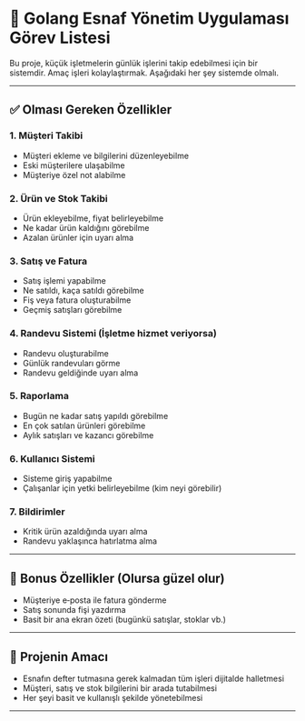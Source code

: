 # 🏪 Golang Esnaf Yönetim Uygulaması Görev Listesi

Bu proje, küçük işletmelerin günlük işlerini takip edebilmesi için bir sistemdir. Amaç işleri kolaylaştırmak. Aşağıdaki her şey sistemde olmalı.

---

## ✅ Olması Gereken Özellikler

### 1. Müşteri Takibi
- Müşteri ekleme ve bilgilerini düzenleyebilme
- Eski müşterilere ulaşabilme
- Müşteriye özel not alabilme

### 2. Ürün ve Stok Takibi
- Ürün ekleyebilme, fiyat belirleyebilme
- Ne kadar ürün kaldığını görebilme
- Azalan ürünler için uyarı alma

### 3. Satış ve Fatura
- Satış işlemi yapabilme
- Ne satıldı, kaça satıldı görebilme
- Fiş veya fatura oluşturabilme
- Geçmiş satışları görebilme

### 4. Randevu Sistemi (İşletme hizmet veriyorsa)
- Randevu oluşturabilme
- Günlük randevuları görme
- Randevu geldiğinde uyarı alma

### 5. Raporlama
- Bugün ne kadar satış yapıldı görebilme
- En çok satılan ürünleri görebilme
- Aylık satışları ve kazancı görebilme

### 6. Kullanıcı Sistemi
- Sisteme giriş yapabilme
- Çalışanlar için yetki belirleyebilme (kim neyi görebilir)

### 7. Bildirimler
- Kritik ürün azaldığında uyarı alma
- Randevu yaklaşınca hatırlatma alma

---

## 🧠 Bonus Özellikler (Olursa güzel olur)

- Müşteriye e‑posta ile fatura gönderme
- Satış sonunda fişi yazdırma
- Basit bir ana ekran özeti (bugünkü satışlar, stoklar vb.)

---

## 🎯 Projenin Amacı

- Esnafın defter tutmasına gerek kalmadan tüm işleri dijitalde halletmesi
- Müşteri, satış ve stok bilgilerini bir arada tutabilmesi
- Her şeyi basit ve kullanışlı şekilde yönetebilmesi

---

